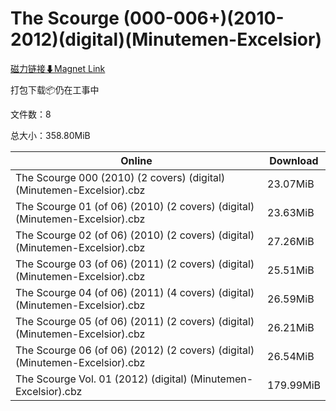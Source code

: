 # The Scourge (000-006+)(2010-2012)(digital)(Minutemen-Excelsior)

[磁力链接⬇Magnet Link](magnet:?xt=urn:btih:bfb0320e418656fc32ad60f71240c346d2573ff1&dn=The%20Scourge%20%28000-006%2B%29%282010-2012%29%28digital%29%28Minutemen-Excelsior%29)

打包下载📦仍在工事中

文件数：8

总大小：358.80MiB

Online | Download
--- | ---
The Scourge 000 (2010) (2 covers) (digital) (Minutemen-Excelsior).cbz | 23.07MiB
The Scourge 01 (of 06) (2010) (2 covers) (digital) (Minutemen-Excelsior).cbz | 23.63MiB
The Scourge 02 (of 06) (2010) (2 covers) (digital) (Minutemen-Excelsior).cbz | 27.26MiB
The Scourge 03 (of 06) (2011) (2 covers) (digital) (Minutemen-Excelsior).cbz | 25.51MiB
The Scourge 04 (of 06) (2011) (4 covers) (digital) (Minutemen-Excelsior).cbz | 26.59MiB
The Scourge 05 (of 06) (2011) (2 covers) (digital) (Minutemen-Excelsior).cbz | 26.21MiB
The Scourge 06 (of 06) (2012) (2 covers) (digital) (Minutemen-Excelsior).cbz | 26.54MiB
The Scourge Vol. 01 (2012) (digital) (Minutemen-Excelsior).cbz | 179.99MiB